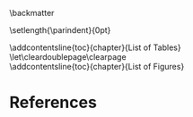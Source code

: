 



\backmatter

\setlength{\parindent}{0pt}

<div id="tables"></div>
\addcontentsline{toc}{chapter}{List of Tables}
\let\cleardoublepage\clearpage
<div id="figures"></div>
\addcontentsline{toc}{chapter}{List of Figures}


# References


